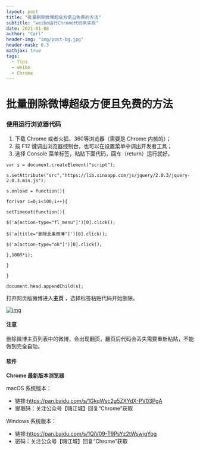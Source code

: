 ```yaml
---
layout: post
title: "批量删除微博超级方便且免费的方法"
subtitle: "weibo运行Chrome代码来实现"
date: 2021-01-08
author: "Carl"
header-img: "img/post-bg.jpg"
header-mask: 0.3
mathjax: true
tags: 
  - Tips
  - weibo
  - Chrome
---
```



# 批量删除微博超级方便且免费的方法

### 使用运行浏览器代码

1. 下载 Chrome 或者火狐、360等浏览器（需要是 Chrome 内核的）；
2. 按 F12 键调出浏览器控制台，也可以在设置菜单中调出开发者工具；
3. 选择 Console 菜单标签，粘贴下面代码，回车（return）运行就好。

```
var s = document.createElement("script");

s.setAttribute("src","https://lib.sinaapp.com/js/jquery/2.0.3/jquery-2.0.3.min.js");

s.onload = function(){

for(var i=0;i<100;i++){

setTimeout(function(){

$('a[action-type="fl_menu"]')[0].click();

$('a[title="删除此条微博"]')[0].click();

$('a[action-type="ok"]')[0].click();

},1000*i);

}

}

document.head.appendChild(s);
```

打开网页版微博进入**主页** ，选择标签粘贴代码开始删除。

[![img](https://github-blog-carl.oss-cn-hangzhou.aliyuncs.com/2019-05-200.09.10.png)](https://github-blog-carl.oss-cn-hangzhou.aliyuncs.com/2019-05-200.09.10.png)

#### 注意

删除微博主页列表中的微博，会出现翻页，翻页后代码会丢失需要重新粘贴，不能做到完全自动。

#### 软件

**Chrome 最新版本浏览器**

macOS 系统版本：

- 链接:https://pan.baidu.com/s/1GkqWsc2g5ZXYdX-PV03PgA
- 提取码：关注公众号【嗨江城】回复“Chrome”获取

Windows 系统版本：

- 链接:https://pan.baidu.com/s/1QiV09-T9PsYz2tWswigYog
- 密码：关注公众号【嗨江城】回复“Chrome”获取